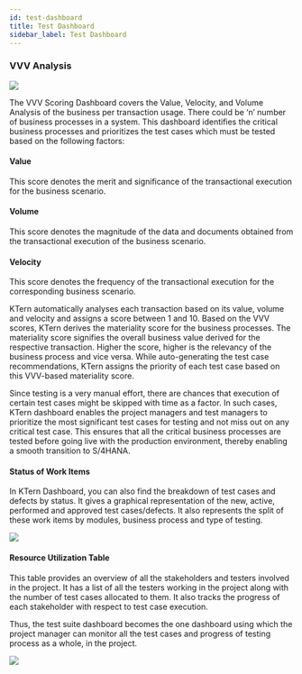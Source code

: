 ```yaml
---
id: test-dashboard
title: Test Dashboard
sidebar_label: Test Dashboard
---
```


### VVV Analysis

![](https://storage.googleapis.com/ktern-docs-files/test-dashboard-1.png)

The VVV Scoring Dashboard covers the Value, Velocity, and Volume Analysis of the business per transaction usage. There could be ‘n’ number of business processes in a system. This dashboard identifies the critical business processes and prioritizes the test cases which must be tested based on the following factors:

#### Value

This score denotes the merit and significance of the transactional execution for the business scenario.

#### Volume

This score denotes the magnitude of the data and documents obtained from the transactional execution of the business scenario.

#### Velocity

This score denotes the frequency of the transactional execution for the corresponding business scenario.

KTern automatically analyses each transaction based on its value, volume and velocity and assigns a score between 1 and 10. Based on the VVV scores, KTern derives the materiality score for the business processes. The materiality score signifies the overall business value derived for the respective transaction. Higher the score, higher is the relevancy of the business process and vice versa. While auto-generating the test case recommendations, KTern assigns the priority of each test case based on this VVV-based materiality score.

Since testing is a very manual effort, there are chances that execution of certain test cases might be skipped with time as a factor. In such cases, KTern dashboard enables the project managers and test managers to prioritize the most significant test cases for testing and not miss out on any critical test case. This ensures that all the critical business processes are tested before going live with the production environment, thereby enabling a smooth transition to S/4HANA.

#### Status of Work Items

In KTern Dashboard, you can also find the breakdown of test cases and defects by status. It gives a graphical representation of the new, active, performed and approved test cases/defects. It also represents the split of these work items by modules, business process and type of testing.

![](https://storage.googleapis.com/ktern-docs-files/test-dashboard-2.png)

#### Resource Utilization Table

This table provides an overview of all the stakeholders and testers involved in the project. It has a list of all the testers working in the project along with the number of test cases allocated to them. It also tracks the progress of each stakeholder with respect to test case execution.

Thus, the test suite dashboard becomes the one dashboard using which the project manager can monitor all the test cases and progress of testing process as a whole, in the project.

![](https://storage.googleapis.com/ktern-docs-files/test-dashboard-3.png)
